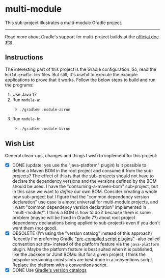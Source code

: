 # multi-module

This sub-project illustrates a multi-module Gradle project.

---

Read more about Gradle's support for multi-project builds at the [official doc site](https://docs.gradle.org/current/userguide/kotlin_dsl.html#sec:multi_project_builds).


## Instructions

The interesting part of this project is the Gradle configuration. So, read the `build.gradle.kts` files. But still, it's
useful to execute the example applications to prove that it works. Follow the below steps to build and run the programs:

1. Use Java 17
2. Run `module-a`:
   * ```shell
     ./gradlew :module-a:run
     ```
3. Run `module-b`:
   * ```shell
     ./gradlew :module-b:run
     ```


## Wish List

General clean-ups, changes and things I wish to implement for this project:

* [x] DONE (update: yes use the "java-platform" plugin) Is it possible to define a Maven BOM in the root project and consume it from the sub-projects? The effect of this is
  that the sub-projects should not have to declare the dependency versions and the versions defined by the BOM should be
  used. I have the "consuming-a-maven-bom" sub-project, but in this case we want to *define* our own BOM. Consider creating a
  whole new sub-project but I figure that the "common dependency version declaration" use case is almost universal for
  multi-module projects, and I want "common dependency version declaration" implemented in "multi-module/". I think a BOM
  is how to do it because there is some problem (maybe will be fixed in Gradle 7?) about root project dependency declarations
  being applied to sub-projects even if you don't want them (not good).
* [x] OBSOLETE (I'm using the "version catalog" instead of this approach) Recently I'm preferring Gradle ["pre-compiled script plugins"](https://github.com/dgroomes/http-client-server-playground/blob/main/buildSrc/src/main/kotlin/common.gradle.kts)
  –also called convention scripts– instead of the platform feature via the `java-platform` plugin. Maybe the platform
  feature is best suited when it is published, like the Jackson or JUnit BOMs. But for a given project, I think the
  bespoke versioning constraints are best done in a conventions script. Replace the platform with a conventions script. 
* [x] DONE Use [Gradle's version catalogs](https://docs.gradle.org/current/userguide/platforms.html#sub:version-catalog)

